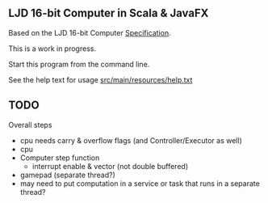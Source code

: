 LJD 16-bit Computer in Scala & JavaFX
-------------------------------------

Based on the LJD 16-bit Computer
[Specification](https://github.com/lj-ditrapani/16-bit-computer-specification).

This is a work in progress.

Start this program from the command line.

See the help text for usage [src/main/resources/help.txt](src/main/resources/help.txt)


TODO
----

Overall steps
- cpu needs carry & overflow flags (and Controller/Executor as well)
- cpu
- Computer step function
    - interrupt enable & vector (not double buffered)
- gamepad (separate thread?)
- may need to put computation in a service or task
  that runs in a separate thread?
